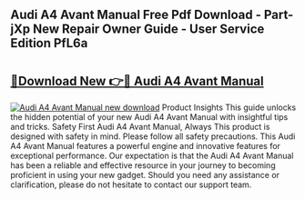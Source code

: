 ## Audi A4 Avant Manual Free Pdf Download - Part-jXp New Repair Owner Guide - User Service Edition PfL6a

# <h2><a href="http://cf22153.oget.top/?id=Audi+A4+Avant+Manual">🔗Download New 👉🔴 Audi A4 Avant Manual</a></h2>

[![Audi A4 Avant Manual new download](https://i.imgur.com/5g1atiW.png)](http://cf22153.oget.top/?id=Audi+A4+Avant+Manual)
Product Insights This guide unlocks the hidden potential of your new Audi A4 Avant Manual with insightful tips and tricks. Safety First Audi A4 Avant Manual, Always This product is designed with safety in mind. Please follow all safety precautions. This Audi A4 Avant Manual features a powerful engine and innovative features for exceptional performance. Our expectation is that the Audi A4 Avant Manual has been a reliable and effective resource in your journey to becoming proficient in using your new gadget. Should you need any assistance or clarification, please do not hesitate to contact our support team.
